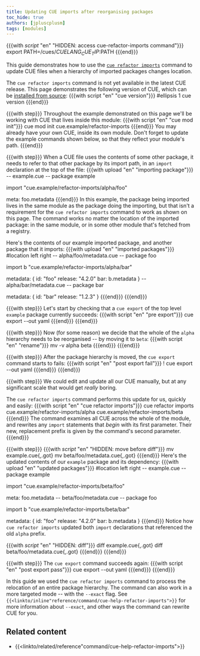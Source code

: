 ```yaml
---
title: Updating CUE imports after reorganising packages
toc_hide: true
authors: [jpluscplusm]
tags: [modules]
---
```


{{{with _script_ "en" "HIDDEN: access cue-refactor-imports command"}}}
export PATH=/cues/$CUELANG_CUE_TIP:$PATH
{{{end}}}

This guide demonstrates how to use the
[`cue refactor imports`]({{<relref"docs/reference/command/cue-help-refactor-imports">}})
command to update CUE files when a hierarchy of imported packages changes location.

The `cue refactor imports` command is not yet available in the latest CUE release.
This page demonstrates the following version of CUE, which can be
[installed from source]({{<relref"docs/introduction/installation/#install-from-source">}}):
{{{with script "en" "cue version"}}}
#ellipsis 1
cue version
{{{end}}}

{{{with step}}}
Throughout the example demonstrated on this page we'll be working with CUE
that lives inside this module:
{{{with script "en" "cue mod init"}}}
cue mod init cue.example/refactor-imports
{{{end}}}
You may already have your own CUE, inside its own module. Don't forget to
update the example commands shown below, so that they reflect your module's path.
{{{end}}}

{{{with step}}}
When a CUE file uses the contents of some other package, it needs to refer to
that other package by its import path, in an `import` declaration at the top of
the file:
{{{with upload "en" "importing package"}}}
-- example.cue --
package example

import "cue.example/refactor-imports/alpha/foo"

meta: foo.metadata
{{{end}}}
In this example, the package being imported lives in the same module as the
package doing the importing, but that isn't a requirement for the `cue refactor
imports` command to work as shown on this page. The command works no matter the
location of the imported package: in the same module, or in some other module
that's fetched from a registry.

Here's the contents of our example imported package, and another package that it imports:
{{{with upload "en" "imported packages"}}}
#location left right
-- alpha/foo/metadata.cue --
package foo

import b "cue.example/refactor-imports/alpha/bar"

metadata: {
	id:      "foo"
	release: "4.2.0"
	bar:     b.metadata
}
-- alpha/bar/metadata.cue --
package bar

metadata: {
	id:      "bar"
	release: "1.2.3"
}
{{{end}}}
{{{end}}}

{{{with step}}}
Let's start by checking that a `cue export` of the top level `example` package currently succeeds:
{{{with script "en" "pre export"}}}
cue export --out yaml
{{{end}}}
{{{end}}}

{{{with step}}}
Now (for some reason) we decide that the whole of the `alpha` hierarchy needs
to be reorganised -- by moving it to `beta`:
{{{with script "en" "rename"}}}
mv -v alpha beta
{{{end}}}
{{{end}}}

{{{with step}}}
After the package hierarchy is moved, the `cue export` command starts to fails:
{{{with script "en" "post export fail"}}}
! cue export --out yaml
{{{end}}}
{{{end}}}

{{{with step}}}
We could edit and update all our CUE manually, but at any significant scale that would get *really* boring.

The `cue refactor imports` command performs this update for us, quickly and easily:
{{{with script "en" "cue refactor imports"}}}
cue refactor imports cue.example/refactor-imports/alpha cue.example/refactor-imports/beta
{{{end}}}
The command examines all CUE across the whole of the module, and rewrites any
`import` statements that *begin* with its first parameter. Their new, replacement prefix is
given by the command's second parameter.
{{{end}}}

{{{with step}}}
{{{with _script_ "en" "HIDDEN: move before diff"}}}
mv example.cue{,.got}
mv beta/foo/metadata.cue{,.got}
{{{end}}}
Here's the updated contents of our `example` package and its dependency:
{{{with upload "en" "updated packages"}}}
#location left right
-- example.cue --
package example

import "cue.example/refactor-imports/beta/foo"

meta: foo.metadata
-- beta/foo/metadata.cue --
package foo

import b "cue.example/refactor-imports/beta/bar"

metadata: {
	id:      "foo"
	release: "4.2.0"
	bar:     b.metadata
}
{{{end}}}
Notice how `cue refactor imports` updated both `import` declarations that
referenced the old `alpha` prefix.

{{{with _script_ "en" "HIDDEN: diff"}}}
diff example.cue{,.got}
diff beta/foo/metadata.cue{,.got}
{{{end}}}
{{{end}}}

{{{with step}}}
The `cue export` command succeeds again:
{{{with script "en" "post export pass"}}}
cue export --out yaml
{{{end}}}
{{{end}}}

In this guide we used the `cue refactor imports` command to process the
relocation of an entire package hierarchy. The command can also work in a more
targeted mode -- with the `--exact` flag. See
`{{<linkto/inline"reference/command/cue-help-refactor-imports">}}`
for more information about `--exact`, and other ways the command can rewrite
CUE for you.

## Related content

- {{<linkto/related/reference"command/cue-help-refactor-imports">}}

